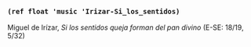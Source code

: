 ### `(ref float 'music 'Irizar-Si_los_sentidos)`

Miguel de Irízar, *Si los sentidos queja forman del pan divino* (E-SE: 18/19,
5/32)
<!--- mm. -->



